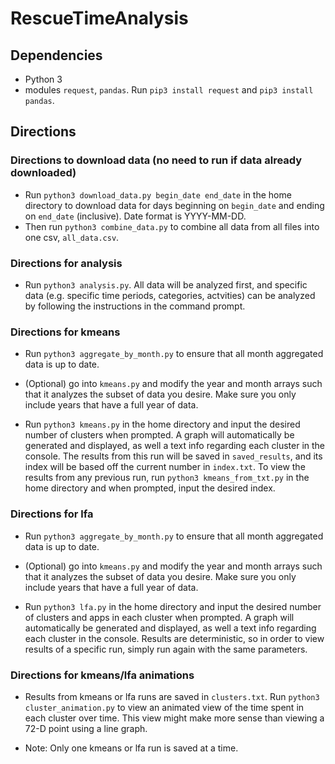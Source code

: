 # RescueTimeAnalysis

## Dependencies
- Python 3
- modules `request`,  `pandas`. Run `pip3 install request` and `pip3 install pandas`.

## Directions

### Directions to download data (no need to run if data already downloaded)
- Run `python3 download_data.py begin_date end_date` in the home directory to download data for days beginning on `begin_date` and ending on `end_date` (inclusive). Date format is YYYY-MM-DD.
- Then run `python3 combine_data.py` to combine all data from all files into one csv, `all_data.csv`.

### Directions for analysis
- Run `python3 analysis.py`. All data will be analyzed first, and specific data (e.g. specific time periods, categories, actvities) can be analyzed by following the instructions in the command prompt.

### Directions for kmeans

- Run `python3 aggregate_by_month.py` to ensure that all month aggregated data is up to date.

- (Optional) go into `kmeans.py` and modify the year and month arrays such that it analyzes the subset of data you desire. Make sure you only include years that have a full year of data.

- Run `python3 kmeans.py` in the home directory and input the desired number of clusters when prompted. A graph will automatically be generated and displayed, as well a text info regarding each cluster in the console. The results from this run will be saved in `saved_results`, and its index will be based off the current number in `index.txt`. To view the results from any previous run, run `python3 kmeans_from_txt.py` in the home directory and when prompted, input the desired index. 

### Directions for lfa

- Run `python3 aggregate_by_month.py` to ensure that all month aggregated data is up to date.

- (Optional) go into `kmeans.py` and modify the year and month arrays such that it analyzes the subset of data you desire. Make sure you only include years that have a full year of data.

- Run `python3 lfa.py` in the home directory and input the desired number of clusters and apps in each cluster when prompted. A graph will automatically be generated and displayed, as well a text info regarding each cluster in the console. Results are deterministic, so in order to view results of a specific run, simply run again with the same parameters.

### Directions for kmeans/lfa animations

- Results from kmeans or lfa runs are saved in `clusters.txt`. Run `python3 cluster_animation.py` to view an animated view of the time spent in each cluster over time. This view might make more sense than viewing a 72-D point using a line graph.

- Note: Only one kmeans or lfa run is saved at a time. 
